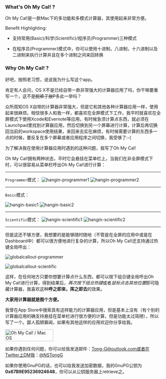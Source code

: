 ### What's Oh My Cal! ?
Oh My Cal!是一款Mac下的多功能和多模式计算器，其使用起来非常方便。

Benefit Highlighting:

* 支持常用(Basic)/科学(Scientific)/程序员(Programmer)三种模式

* 在程序员(Programmer)模式中，你可以使用十进制，八进制，十六进制以及二进制来执行计算并且在多个进制之间来回转换

### Why Oh My Cal! ?
好吧，按照老习惯，说说我为什么写这个app。

肯定有人会问，OS X不是已经自带一款非常强大的计算器应用了吗，你干嘛要重写一个，这不是~~脱裤子放P~~多此一举吗？

众所周知OS X自带的计算器非常强大，但是它和其他各种计算器应用一样，使用起来很麻烦。相信很多人和我一样，都喜欢在全屏模式下工作，我平时就喜欢在全屏模式下使用Xcode和Evernote等应用，有时候急须计算点东西，就必须在Launchpad里找到计算器应用，然后切换到另一个屏幕进行计算，计算后再切换回当前的workspace使用结果，来回来去实在麻烦，有时候需要计算的东西多一点的时候，要反复在多个屏幕或者应用程序之间切换，我受够了:-(

为了解决我在使用计算器应用时遇到的这种问题，我写了Oh My Cal!

Oh My Cal!拥有两种状态，平时它会悬挂在菜单栏上，当我们在非全屏模式下时，可以很容易从菜单栏呼出Oh My Cal!进行计算：

---

`Programmer`模式：
![hangin-programmer1](http://i.imgbox.com/ePUmV26i.png)
![hangin-programmer2](http://i.imgbox.com/qHaTRDCI.png)

---

`Basic`模式：

![hangin-basic1](http://i.imgbox.com/BMD684sp.png)
![hangin-basic2](http://i.imgbox.com/26ELMlZr.png)

---

`Scientific`模式：
![hangin-scientific1](http://i.imgbox.com/oe5KRk4o.png)
![hangin-scientific2](http://i.imgbox.com/iPvftgSp.png)

---

但是这还不够方便，我想要的是能够随时随地（不管是在全屏的应用中或是在Dashboard中）都可以很方便地进行复杂的计算，所以Oh My Cal!还支持通过热键全局呼出：

![globalcallout-programmer](http://i.imgbox.com/NBzQNto5.png)

![globalcallout-scientific](http://i.imgbox.com/pk17vXSu.png)

这样，在任何地方只要你想要计算点什么东西，都可以按下组合键全局呼出Oh My Cal!进行计算，得到结果后，*再次按下组合热键*或者*鼠标点击其他位置*即可隐藏计算器，我喜欢这种**呼之即来，挥之即去**的效果。

**大家用计算器就是图个方便。**

我曾在App Store中搜索具有这样能力的计算器应用，但是基本上没有（有个别的计算器应用的确支持悬挂在菜单栏进行很方便的计算，但是功能太过简陋），所以写了一个。鄙人孤陋寡闻，如果有其他这样的应用欢迎你分享给我。

<a href="https://itunes.apple.com/app/oh-my-cal!/id916544190?l=en&mt=12" rel="nofollow"><img src="http://i.imgbox.com/ALR2Xgvf.png" alt="Oh My Cal! / Mac OS" title="Oh My Cal! / Mac OS" border="0" width="156" height="38" /></a>

如果你遇到任何问题，你可以给我发送邮件：Tong-G@outlook.com或者在Twitter上DM我：[@NSTongG](https://twitter.com/NSTongG)

如果你使用GnuPG的话，也可以给我发送加密数据，我的GnuPG公钥为**0x67B9E95236924648**，你可以从公钥服务器上retrieve之。
